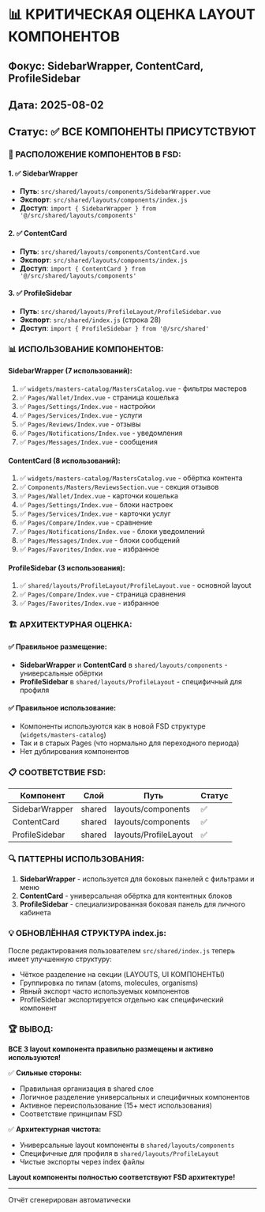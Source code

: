 # 📊 КРИТИЧЕСКАЯ ОЦЕНКА LAYOUT КОМПОНЕНТОВ
## Фокус: SidebarWrapper, ContentCard, ProfileSidebar

## Дата: 2025-08-02
## Статус: ✅ ВСЕ КОМПОНЕНТЫ ПРИСУТСТВУЮТ

### 📍 РАСПОЛОЖЕНИЕ КОМПОНЕНТОВ В FSD:

#### 1. ✅ SidebarWrapper
- **Путь**: `src/shared/layouts/components/SidebarWrapper.vue`
- **Экспорт**: `src/shared/layouts/components/index.js`
- **Доступ**: `import { SidebarWrapper } from '@/src/shared/layouts/components'`

#### 2. ✅ ContentCard
- **Путь**: `src/shared/layouts/components/ContentCard.vue`
- **Экспорт**: `src/shared/layouts/components/index.js`
- **Доступ**: `import { ContentCard } from '@/src/shared/layouts/components'`

#### 3. ✅ ProfileSidebar
- **Путь**: `src/shared/layouts/ProfileLayout/ProfileSidebar.vue`
- **Экспорт**: `src/shared/index.js` (строка 28)
- **Доступ**: `import { ProfileSidebar } from '@/src/shared'`

### 📊 ИСПОЛЬЗОВАНИЕ КОМПОНЕНТОВ:

#### SidebarWrapper (7 использований):
1. ✅ `widgets/masters-catalog/MastersCatalog.vue` - фильтры мастеров
2. ✅ `Pages/Wallet/Index.vue` - страница кошелька
3. ✅ `Pages/Settings/Index.vue` - настройки
4. ✅ `Pages/Services/Index.vue` - услуги
5. ✅ `Pages/Reviews/Index.vue` - отзывы
6. ✅ `Pages/Notifications/Index.vue` - уведомления
7. ✅ `Pages/Messages/Index.vue` - сообщения

#### ContentCard (8 использований):
1. ✅ `widgets/masters-catalog/MastersCatalog.vue` - обёртка контента
2. ✅ `Components/Masters/ReviewsSection.vue` - секция отзывов
3. ✅ `Pages/Wallet/Index.vue` - карточки кошелька
4. ✅ `Pages/Settings/Index.vue` - блоки настроек
5. ✅ `Pages/Services/Index.vue` - карточки услуг
6. ✅ `Pages/Compare/Index.vue` - сравнение
7. ✅ `Pages/Notifications/Index.vue` - блоки уведомлений
8. ✅ `Pages/Messages/Index.vue` - блоки сообщений
9. ✅ `Pages/Favorites/Index.vue` - избранное

#### ProfileSidebar (3 использования):
1. ✅ `shared/layouts/ProfileLayout/ProfileLayout.vue` - основной layout
2. ✅ `Pages/Compare/Index.vue` - страница сравнения
3. ✅ `Pages/Favorites/Index.vue` - избранное

### 🏗️ АРХИТЕКТУРНАЯ ОЦЕНКА:

#### ✅ Правильное размещение:
- **SidebarWrapper** и **ContentCard** в `shared/layouts/components` - универсальные обёртки
- **ProfileSidebar** в `shared/layouts/ProfileLayout` - специфичный для профиля

#### ✅ Правильное использование:
- Компоненты используются как в новой FSD структуре (`widgets/masters-catalog`)
- Так и в старых Pages (что нормально для переходного периода)
- Нет дублирования компонентов

### 📋 СООТВЕТСТВИЕ FSD:

| Компонент | Слой | Путь | Статус |
|-----------|------|------|--------|
| SidebarWrapper | shared | layouts/components | ✅ |
| ContentCard | shared | layouts/components | ✅ |
| ProfileSidebar | shared | layouts/ProfileLayout | ✅ |

### 🔍 ПАТТЕРНЫ ИСПОЛЬЗОВАНИЯ:

1. **SidebarWrapper** - используется для боковых панелей с фильтрами и меню
2. **ContentCard** - универсальная обёртка для контентных блоков
3. **ProfileSidebar** - специализированная боковая панель для личного кабинета

### 💡 ОБНОВЛЁННАЯ СТРУКТУРА index.js:

После редактирования пользователем `src/shared/index.js` теперь имеет улучшенную структуру:
- Чёткое разделение на секции (LAYOUTS, UI КОМПОНЕНТЫ)
- Группировка по типам (atoms, molecules, organisms)
- Явный экспорт часто используемых компонентов
- ProfileSidebar экспортируется отдельно как специфический компонент

### 🏆 ВЫВОД:

**ВСЕ 3 layout компонента правильно размещены и активно используются!**

✅ **Сильные стороны:**
- Правильная организация в shared слое
- Логичное разделение универсальных и специфичных компонентов
- Активное переиспользование (15+ мест использования)
- Соответствие принципам FSD

✅ **Архитектурная чистота:**
- Универсальные layout компоненты в `shared/layouts/components`
- Специфичные для профиля в `shared/layouts/ProfileLayout`
- Чистые экспорты через index файлы

**Layout компоненты полностью соответствуют FSD архитектуре!**

---
Отчёт сгенерирован автоматически